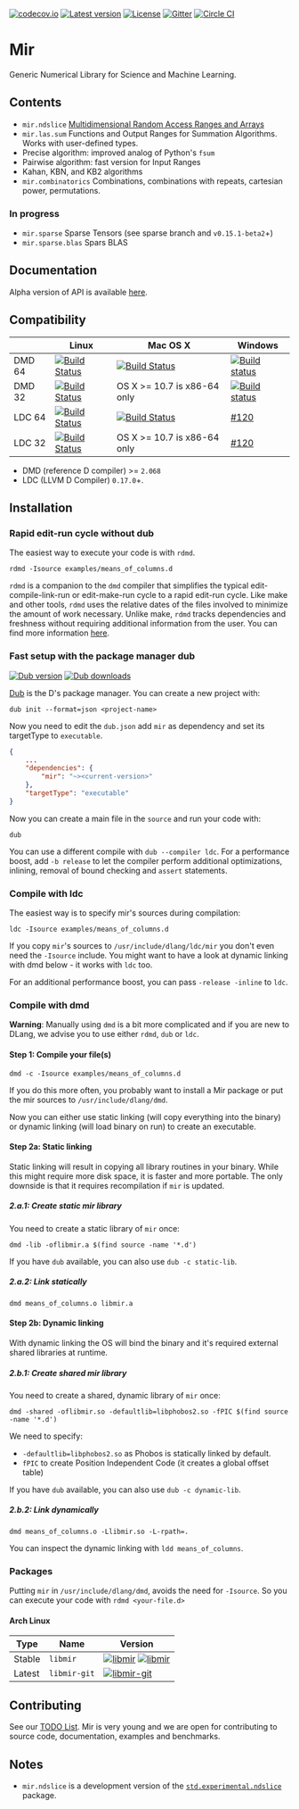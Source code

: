 [![codecov.io](https://codecov.io/github/libmir/mir/coverage.svg?branch=master)](https://codecov.io/github/libmir/mir?branch=master)
[![Latest version](https://img.shields.io/github/tag/libmir/mir.svg?maxAge=3600)](http://code.dlang.org/packages/mir)
[![License](https://img.shields.io/dub/l/mir.svg)](http://code.dlang.org/packages/mir)
[![Gitter](https://img.shields.io/gitter/room/libmir/public.svg)](https://gitter.im/libmir/public)
[![Circle CI](https://circleci.com/gh/libmir/mir.svg?style=svg)](https://circleci.com/gh/libmir/mir)

Mir
======
Generic Numerical Library for Science and Machine Learning.

Contents
--------

 - `mir.ndslice` [Multidimensional Random Access Ranges and Arrays](http://dlang.org/phobos-prerelease/std_experimental_ndslice.html)
 - `mir.las.sum` Functions and Output Ranges for Summation Algorithms. Works with user-defined types.
  - Precise algorithm: improved analog of Python's `fsum`
  - Pairwise algorithm: fast version for Input Ranges
  - Kahan, KBN, and KB2 algorithms
 - `mir.combinatorics` Combinations, combinations with repeats, cartesian power, permutations.

### In progress

 - `mir.sparse` Sparse Tensors (see sparse branch and `v0.15.1-beta2`+)
  -  `mir.sparse.blas` Spars BLAS

Documentation
-------------

Alpha version of API is available [here](http://docs.mir.dlang.io/latest/index.html).

Compatibility
-------------

|           | Linux | Mac OS X | Windows |
|-----------|-------|----------|---------|
| DMD 64 | [![Build Status](https://travis-ci.org/libmir/mir.svg?branch=master)](https://travis-ci.org/libmir/mir) | [![Build Status](https://travis-ci.org/libmir/mir.svg?branch=master)](https://travis-ci.org/libmir/mir) | [![Build status](https://ci.appveyor.com/api/projects/status/f2n4dih5s4c32q7u/branch/master?svg=true)](https://ci.appveyor.com/project/9il/mir/branch/master) |
| DMD 32 | [![Build Status](https://travis-ci.org/libmir/mir.svg?branch=master)](https://travis-ci.org/libmir/mir) | OS X >= 10.7 is x86-64 only | [![Build status](https://ci.appveyor.com/api/projects/status/f2n4dih5s4c32q7u/branch/master?svg=true)](https://ci.appveyor.com/project/9il/mir/branch/master) |
| LDC 64 | [![Build Status](https://travis-ci.org/libmir/mir.svg?branch=master)](https://travis-ci.org/libmir/mir) | [![Build Status](https://travis-ci.org/libmir/mir.svg?branch=master)](https://travis-ci.org/libmir/mir) | [#120](https://github.com/libmir/mir/issues/120) |
| LDC 32 | [![Build Status](https://travis-ci.org/libmir/mir.svg?branch=master)](https://travis-ci.org/libmir/mir) | OS X >= 10.7 is x86-64 only | [#120](https://github.com/libmir/mir/issues/120) |

- DMD (reference D compiler) >= `2.068`
- LDC (LLVM D Compiler) `0.17.0`+.

Installation
------------

### Rapid edit-run cycle without dub

The easiest way to execute your code is with `rdmd`.

```
rdmd -Isource examples/means_of_columns.d
```

`rdmd` is a companion to the `dmd` compiler that simplifies the typical edit-compile-link-run or edit-make-run cycle to a rapid edit-run cycle. Like make and other tools, `rdmd` uses the relative dates of the files involved to minimize the amount of work necessary. Unlike make, `rdmd` tracks dependencies and freshness without requiring additional information from the user.
You can find more information [here](https://dlang.org/rdmd.html).

### Fast setup with the package manager dub

[![Dub version](https://img.shields.io/dub/v/mir.svg)](http://code.dlang.org/packages/mir)
[![Dub downloads](https://img.shields.io/dub/dt/mir.svg)](http://code.dlang.org/packages/mir)

[Dub](https://code.dlang.org/getting_started) is the D's package manager.
You can create a new project with:

```
dub init --format=json <project-name>
```

Now you need to edit the `dub.json` add `mir` as dependency and set its targetType to `executable`.

```json
{
	...
	"dependencies": {
		"mir": "~><current-version>"
	},
	"targetType": "executable"
}
```

Now you can create a main file in the `source` and run your code with:

```
dub
```

You can use a different compile with `dub --compiler ldc`.
For a performance boost, add `-b release` to let the compiler perform additional
optimizations, inlining, removal of bound checking and `assert` statements.

### Compile with ldc

The easiest way is to specify mir's sources during compilation:

```
ldc -Isource examples/means_of_columns.d
```

If you copy `mir`'s sources to `/usr/include/dlang/ldc/mir` you don't even need the `-Isource` include.
You might want to have a look at dynamic linking with dmd below - it works with `ldc` too.

For an additional performance boost, you can pass `-release -inline` to `ldc`.

### Compile with dmd

__Warning__: Manually using `dmd` is a bit more complicated and if you are new
to DLang, we advise you to use either `rdmd`, `dub` or `ldc`.

#### Step 1: Compile your file(s)

```
dmd -c -Isource examples/means_of_columns.d
```

If you do this more often, you probably want to install a Mir package or put the mir sources to `/usr/include/dlang/dmd`.

Now you can either use static linking (will copy everything into the binary) or dynamic linking (will load binary on run) to create an executable.

#### Step 2a: Static linking

Static linking will result in copying all library routines in your binary. While this might require more disk space, it is faster and more portable.
The only downside is that it requires recompilation if `mir` is updated.

##### 2.a.1: Create static mir library

You need to create a static library of `mir` once:

```
dmd -lib -oflibmir.a $(find source -name '*.d')
```

If you have `dub` available, you can also use `dub -c static-lib`.

##### 2.a.2: Link statically

```
dmd means_of_columns.o libmir.a
```

#### Step 2b: Dynamic linking

With dynamic linking the OS will bind the binary and it's required external shared libraries at runtime.

##### 2.b.1: Create shared mir library

You need to create a shared, dynamic library of `mir` once:

```
dmd -shared -oflibmir.so -defaultlib=libphobos2.so -fPIC $(find source -name '*.d')
```

We need to specify:

- `-defaultlib=libphobos2.so` as Phobos is statically linked by default.
- `fPIC` to create Position Independent Code (it creates a global offset table)

If you have `dub` available, you can also use `dub -c dynamic-lib`.

##### 2.b.2: Link dynamically

```
dmd means_of_columns.o -Llibmir.so -L-rpath=.
```

You can inspect the dynamic linking with `ldd means_of_columns`.

### Packages

Putting `mir` in `/usr/include/dlang/dmd`, avoids the need for `-Isource`.
So you can execute your code with `rdmd <your-file.d>`

#### Arch Linux

| Type   | Name         | Version  |
|--------|--------------|----------|
| Stable | `libmir`     | [![libmir](https://img.shields.io/aur/version/libmir.svg)](https://aur.archlinux.org/packages/libmir/) [![libmir](https://img.shields.io/aur/votes/libmir.svg)](https://aur.archlinux.org/packages/libmir/) |
| Latest | `libmir-git` | [![libmir-git](https://img.shields.io/aur/version/libmir-git.svg)](https://aur.archlinux.org/packages/libmir-git/) |

Contributing
------------

See our [TODO List](https://github.com/libmir/mir/issues?q=is%3Aissue+is%3Aopen+label%3A%22New+Package%22).
Mir is very young and we are open for contributing to source code, documentation, examples and benchmarks.

Notes
-----

- `mir.ndslice` is a development version of the [`std.experimental.ndslice`](http://dlang.org/phobos/std_experimental_ndslice.html) package.
